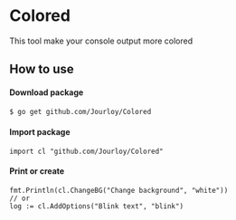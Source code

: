 # Colored

This tool make your console output more colored

## How to use

#### Download package

```bash
$ go get github.com/Jourloy/Colored
```

#### Import package

```golang
import cl "github.com/Jourloy/Colored"
```

#### Print or create 

```golang
fmt.Println(cl.ChangeBG("Change background", "white"))
// or
log := cl.AddOptions("Blink text", "blink")
```